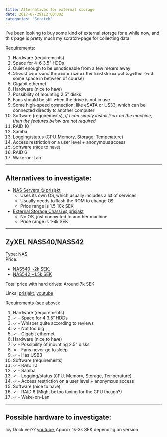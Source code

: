```yaml
---
title: Alternatives for external storage
date: 2017-07-29T12:00:00Z
categories: "Scratch"
---
```

I've been looking to buy some kind of external storage for a while now, and this page is pretty much my scratch-page for collecting data.

Requirements:
1. Hardware (requirements)
  1. Space for 4-6 3.5" HDDs
  1. Quiet enough to be unnoticeable from a few meters away
  1. Should be around the same size as the hard drives put together (with some space in between of course)
  1. Gigabit ethernet
1. Hardware (nice to have)
  1. Possibility of mounting 2.5" disks
  1. Fans should be still when the drive is not in use
  1. Some high-speed connection, like eSATA or USB3, which can be connected directly to another computer
1. Software (requirements), *if I can simply install linux on the machine, then the features below are not required*
  1. RAID 10
  1. Samba
  1. Logging/status (CPU, Memory, Storage, Temperature)
  1. Access restriction on a user level + anonymous access
1. Software (nice to have)
  1. RAID 6
  1. Wake-on-Lan

---

## Alternatives to investigate:
* [NAS Servers @ prisjakt](https://www.prisjakt.nu/kategori.php?k=584#rparams=m=s326777266)
  * Uses its own OS, which usually includes a lot of services
  * Usually needs to flash the ROM to change OS
  * Price range is 1.5-10k SEK
* [External Storage Chassi @ prisjakt](https://www.prisjakt.nu/kategori.php?k=336#rparams=m=s326777364)
  * No OS, just connected to another machine
  * Price range is 1-4k SEK

---

## ZyXEL NAS540/NAS542
Type: NAS  
Price: 
* [NAS540 ~2k SEK](http://www.pricerunner.se/pl/744-3029162/NAS-Servers/Zyxel-NAS540-priser), 
* [NAS542 ~1.5k SEK](http://www.pricerunner.se/pl/744-3145882/NAS-Servers/Zyxel-NAS542-priser)  

Total price with hard drives: Around 7k SEK

Links: [prisjakt](https://www.prisjakt.nu/produkt.php?e=3539450), [youtube](https://www.youtube.com/watch?v=fZbSzAtJFmw)  

Requirements (see above):
1. Hardware (requirements)
  1. ✓ - Space for 4 3.5" HDDs
  1. ✓ - Whisper quite according to reviews
  1. ✓ - Not too big
  1. ✓ - Gigabit ethernet
1. Hardware (nice to have)
  1. ✓ - Possibility of mounting 2.5" disks
  1. ✗ - Fans never go to sleep
  1. ✓ - Has USB3
1. Software (requirements)
  1. ✓ - RAID 10
  1. ✓ - Samba
  1. ✓ - Logging/status (CPU, Memory, Storage, Temperature)
  1. ✓ - Access restriction on a user level + anonymous access
1. Software (nice to have)
  1. ✓ - RAID 6 (Might be too taxing for the CPU though?)
  1. ✓ - Wake-on-Lan
---

## Possible hardware to investigate:
Icy Dock ver?? [youtube](https://www.youtube.com/watch?v=kpyyKiRBwOk), Approx 1k-3k SEK depending on version

